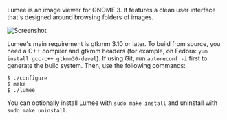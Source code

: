 Lumee is an image viewer for GNOME 3. It features a clean user interface that's
designed around browsing folders of images.

![Screenshot](http://i.imgur.com/u2E9M4p.png)

Lumee's main requirement is gtkmm 3.10 or later. To build from source, you need
a C++ compiler and gtkmm headers (for example, on Fedora: `yum install gcc-c++
gtkmm30-devel`). If using Git, run `autoreconf -i` first to generate the build
system. Then, use the following commands:

    $ ./configure
    $ make
    $ ./lumee

You can optionally install Lumee with `sudo make install` and uninstall with
`sudo make uninstall`.
